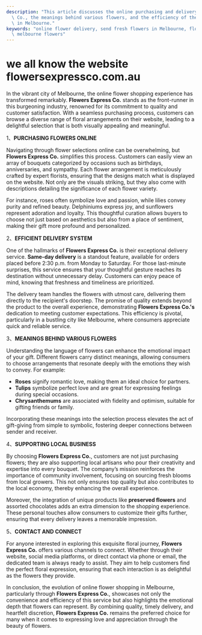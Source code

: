```yaml
---
description: "This article discusses the online purchasing and delivery options of Flowers Express\
  \ Co., the meanings behind various flowers, and the efficiency of their service\
  \ in Melbourne."
keywords: "online flower delivery, send fresh flowers in Melbourne, flower delivery melbourne,\
  \ melbourne flowers"
---
```

# we all know the website flowersexpressco.com.au

In the vibrant city of Melbourne, the online flower shopping experience has transformed remarkably. **Flowers Express Co.** stands as the front-runner in this burgeoning industry, renowned for its commitment to quality and customer satisfaction. With a seamless purchasing process, customers can browse a diverse range of floral arrangements on their website, leading to a delightful selection that is both visually appealing and meaningful.

1、**PURCHASING FLOWERS ONLINE**

Navigating through flower selections online can be overwhelming, but **Flowers Express Co.** simplifies this process. Customers can easily view an array of bouquets categorized by occasions such as birthdays, anniversaries, and sympathy. Each flower arrangement is meticulously crafted by expert florists, ensuring that the designs match what is displayed on the website. Not only are the visuals striking, but they also come with descriptions detailing the significance of each flower variety.

For instance, roses often symbolize love and passion, while lilies convey purity and refined beauty. Delphiniums express joy, and sunflowers represent adoration and loyalty. This thoughtful curation allows buyers to choose not just based on aesthetics but also from a place of sentiment, making their gift more profound and personalized.

2、**EFFICIENT DELIVERY SYSTEM**

One of the hallmarks of **Flowers Express Co.** is their exceptional delivery service. **Same-day delivery** is a standout feature, available for orders placed before 2:30 p.m. from Monday to Saturday. For those last-minute surprises, this service ensures that your thoughtful gesture reaches its destination without unnecessary delay. Customers can enjoy peace of mind, knowing that freshness and timeliness are prioritized.

The delivery team handles the flowers with utmost care, delivering them directly to the recipient's doorstep. The promise of quality extends beyond the product to the overall experience, demonstrating **Flowers Express Co.'s** dedication to meeting customer expectations. This efficiency is pivotal, particularly in a bustling city like Melbourne, where consumers appreciate quick and reliable service.

3、**MEANINGS BEHIND VARIOUS FLOWERS**

Understanding the language of flowers can enhance the emotional impact of your gift. Different flowers carry distinct meanings, allowing consumers to choose arrangements that resonate deeply with the emotions they wish to convey. For example:
- **Roses** signify romantic love, making them an ideal choice for partners.
- **Tulips** symbolize perfect love and are great for expressing feelings during special occasions.
- **Chrysanthemums** are associated with fidelity and optimism, suitable for gifting friends or family.

Incorporating these meanings into the selection process elevates the act of gift-giving from simple to symbolic, fostering deeper connections between sender and receiver.

4、**SUPPORTING LOCAL BUSINESS**

By choosing **Flowers Express Co.**, customers are not just purchasing flowers; they are also supporting local artisans who pour their creativity and expertise into every bouquet. The company’s mission reinforces the importance of community involvement, focusing on sourcing fresh blooms from local growers. This not only ensures top quality but also contributes to the local economy, thereby enhancing the overall experience.

Moreover, the integration of unique products like **preserved flowers** and assorted chocolates adds an extra dimension to the shopping experience. These personal touches allow consumers to customize their gifts further, ensuring that every delivery leaves a memorable impression.

5、**CONTACT AND CONNECT**

For anyone interested in exploring this exquisite floral journey, **Flowers Express Co.** offers various channels to connect. Whether through their website, social media platforms, or direct contact via phone or email, the dedicated team is always ready to assist. They aim to help customers find the perfect floral expression, ensuring that each interaction is as delightful as the flowers they provide.

In conclusion, the evolution of online flower shopping in Melbourne, particularly through **Flowers Express Co.**, showcases not only the convenience and efficiency of this service but also highlights the emotional depth that flowers can represent. By combining quality, timely delivery, and heartfelt discretion, **Flowers Express Co.** remains the preferred choice for many when it comes to expressing love and appreciation through the beauty of flowers.
